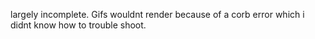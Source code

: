 largely incomplete. Gifs wouldnt render because of a corb error which i didnt know how to trouble shoot.
